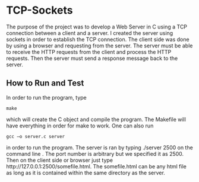 # TCP-Sockets

The purpose of the project was to develop a Web Server in C using a TCP connection between a client and a server. I created the server using sockets in order to establish the TCP connection. The client side was done by using a browser and requesting from the server. The server must be able to receive the HTTP requests from the client and process the HTTP requests. Then the server must send a response message back to the server.

## How to Run and Test

In order to run the program, type
```
make
```
which will create the C object and compile the program. The Makefile will have everything in order for make to work. One can also run 
```
gcc –o server.c server 
```
in order to run the program. The server is ran by typing ./server 2500 on the command line . The port number is arbitrary but we specified it as 2500. Then on the client side or browser just type http://<i></i>127.0.0.1:2500/somefile.html. The somefile.html can be any html file as long as it is contained within the same directory as the server.
